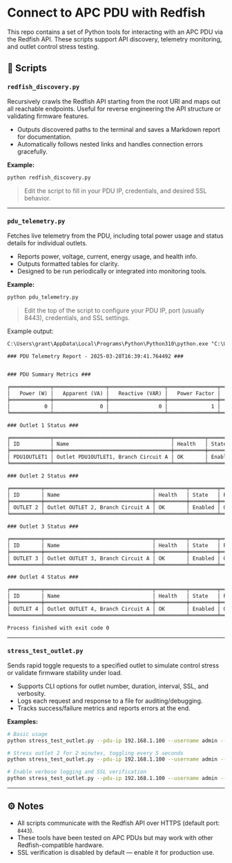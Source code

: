 # Connect to APC PDU with Redfish

This repo contains a set of Python tools for interacting with an APC PDU via the Redfish API. These scripts support API discovery, telemetry monitoring, and outlet control stress testing.

## 🔧 Scripts

### `redfish_discovery.py`

Recursively crawls the Redfish API starting from the root URI and maps out all reachable endpoints. Useful for reverse engineering the API structure or validating firmware features.

- Outputs discovered paths to the terminal and saves a Markdown report for documentation.
- Automatically follows nested links and handles connection errors gracefully.

**Example:**
```bash
python redfish_discovery.py
```

> Edit the script to fill in your PDU IP, credentials, and desired SSL behavior.

---

### `pdu_telemetry.py`

Fetches live telemetry from the PDU, including total power usage and status details for individual outlets.

- Reports power, voltage, current, energy usage, and health info.
- Outputs formatted tables for clarity.
- Designed to be run periodically or integrated into monitoring tools.

**Example:**
```bash
python pdu_telemetry.py
```

> Edit the top of the script to configure your PDU IP, port (usually 8443), credentials, and SSL settings.

Example output:

```txt
C:\Users\grant\AppData\Local\Programs\Python\Python310\python.exe "C:\Users\grant\Documents\code\dell\Connect to APC PDU with Redfish\pdu_telemetry.py" 

### PDU Telemetry Report - 2025-03-28T16:39:41.764492 ###


### PDU Summary Metrics ###

╒═════════════╤═════════════════╤══════════════════╤════════════════╤════════════════╕
│   Power (W) │   Apparent (VA) │   Reactive (VAR) │   Power Factor │   Energy (kWh) │
╞═════════════╪═════════════════╪══════════════════╪════════════════╪════════════════╡
│           0 │               0 │                0 │              1 │        937.939 │
╘═════════════╧═════════════════╧══════════════════╧════════════════╧════════════════╛

### Outlet 1 Status ###

╒═════════════╤══════════════════════════════════════╤══════════╤═════════╤═════════╤═══════════╤══════════════╤═════════════╤══════════════╤════════╤═════════╤═══════╕
│ ID          │ Name                                 │ Health   │ State   │ Power   │ Enabled   │   Rated Amps │ Nominal V   │   V (Actual) │   Amps │   Watts │   kWh │
╞═════════════╪══════════════════════════════════════╪══════════╪═════════╪═════════╪═══════════╪══════════════╪═════════════╪══════════════╪════════╪═════════╪═══════╡
│ PDU1OUTLET1 │ Outlet PDU1OUTLET1, Branch Circuit A │ OK       │ Enabled │ Off     │ True      │           10 │ AC208V      │            0 │      0 │       0 │     0 │
╘═════════════╧══════════════════════════════════════╧══════════╧═════════╧═════════╧═══════════╧══════════════╧═════════════╧══════════════╧════════╧═════════╧═══════╛

### Outlet 2 Status ###

╒══════════╤═══════════════════════════════════╤══════════╤═════════╤═════════╤═══════════╤══════════════╤═════════════╤══════════════╤════════╤═════════╤═══════╕
│ ID       │ Name                              │ Health   │ State   │ Power   │ Enabled   │   Rated Amps │ Nominal V   │   V (Actual) │   Amps │   Watts │   kWh │
╞══════════╪═══════════════════════════════════╪══════════╪═════════╪═════════╪═══════════╪══════════════╪═════════════╪══════════════╪════════╪═════════╪═══════╡
│ OUTLET 2 │ Outlet OUTLET 2, Branch Circuit A │ OK       │ Enabled │ On      │ True      │           16 │ AC208V      │            0 │      0 │       0 │     0 │
╘══════════╧═══════════════════════════════════╧══════════╧═════════╧═════════╧═══════════╧══════════════╧═════════════╧══════════════╧════════╧═════════╧═══════╛

### Outlet 3 Status ###

╒══════════╤═══════════════════════════════════╤══════════╤═════════╤═════════╤═══════════╤══════════════╤═════════════╤══════════════╤════════╤═════════╤═══════╕
│ ID       │ Name                              │ Health   │ State   │ Power   │ Enabled   │   Rated Amps │ Nominal V   │   V (Actual) │   Amps │   Watts │   kWh │
╞══════════╪═══════════════════════════════════╪══════════╪═════════╪═════════╪═══════════╪══════════════╪═════════════╪══════════════╪════════╪═════════╪═══════╡
│ OUTLET 3 │ Outlet OUTLET 3, Branch Circuit A │ OK       │ Enabled │ On      │ True      │           10 │ AC208V      │            0 │      0 │       0 │     0 │
╘══════════╧═══════════════════════════════════╧══════════╧═════════╧═════════╧═══════════╧══════════════╧═════════════╧══════════════╧════════╧═════════╧═══════╛

### Outlet 4 Status ###

╒══════════╤═══════════════════════════════════╤══════════╤═════════╤═════════╤═══════════╤══════════════╤═════════════╤══════════════╤════════╤═════════╤═══════╕
│ ID       │ Name                              │ Health   │ State   │ Power   │ Enabled   │   Rated Amps │ Nominal V   │   V (Actual) │   Amps │   Watts │   kWh │
╞══════════╪═══════════════════════════════════╪══════════╪═════════╪═════════╪═══════════╪══════════════╪═════════════╪══════════════╪════════╪═════════╪═══════╡
│ OUTLET 4 │ Outlet OUTLET 4, Branch Circuit A │ OK       │ Enabled │ On      │ True      │           16 │ AC208V      │            0 │      0 │       0 │     0 │
╘══════════╧═══════════════════════════════════╧══════════╧═════════╧═════════╧═══════════╧══════════════╧═════════════╧══════════════╧════════╧═════════╧═══════╛

Process finished with exit code 0
```

---

### `stress_test_outlet.py`

Sends rapid toggle requests to a specified outlet to simulate control stress or validate firmware stability under load.

- Supports CLI options for outlet number, duration, interval, SSL, and verbosity.
- Logs each request and response to a file for auditing/debugging.
- Tracks success/failure metrics and reports errors at the end.

**Examples:**
```bash
# Basic usage
python stress_test_outlet.py --pdu-ip 192.168.1.100 --username admin --password secret

# Stress outlet 2 for 2 minutes, toggling every 5 seconds
python stress_test_outlet.py --pdu-ip 192.168.1.100 --username admin --password secret --outlet 2 --duration 120 --interval 5

# Enable verbose logging and SSL verification
python stress_test_outlet.py --pdu-ip 192.168.1.100 --username admin --password secret --verify -v
```

---

## ⚙️ Notes

- All scripts communicate with the Redfish API over HTTPS (default port: `8443`).
- These tools have been tested on APC PDUs but may work with other Redfish-compatible hardware.
- SSL verification is disabled by default — enable it for production use.
